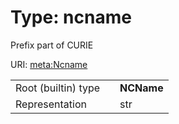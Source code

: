 
# Type: ncname


Prefix part of CURIE

URI: [meta:Ncname](https://w3id.org/linkml/Ncname)

|  |  |  |
| --- | --- | --- |
| Root (builtin) type | | **NCName** |
| Representation | | str |
